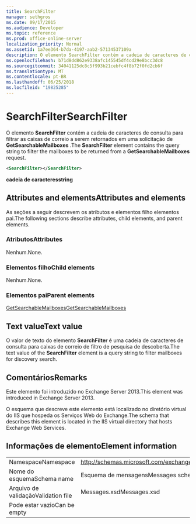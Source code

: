 ```yaml
---
title: SearchFilter
manager: sethgros
ms.date: 09/17/2015
ms.audience: Developer
ms.topic: reference
ms.prod: office-online-server
localization_priority: Normal
ms.assetid: 1a7ee364-b7da-4197-aab2-57134537109a
description: O elemento SearchFilter contém a cadeia de caracteres de consulta para filtrar as caixas de correio a serem retornados em uma solicitação de GetSearchableMailboxes.
ms.openlocfilehash: b71d8dd862e9338afc145545df4cd29e8bcc3dc8
ms.sourcegitcommit: 34041125dc8c5f993b21cebfc4f8b72f0fd2cb6f
ms.translationtype: MT
ms.contentlocale: pt-BR
ms.lasthandoff: 06/25/2018
ms.locfileid: "19825285"
---
```

# <a name="searchfilter"></a><span data-ttu-id="adb67-103">SearchFilter</span><span class="sxs-lookup"><span data-stu-id="adb67-103">SearchFilter</span></span>

<span data-ttu-id="adb67-104">O elemento **SearchFilter** contém a cadeia de caracteres de consulta para filtrar as caixas de correio a serem retornados em uma solicitação de **GetSearchableMailboxes** .</span><span class="sxs-lookup"><span data-stu-id="adb67-104">The **SearchFilter** element contains the query string to filter the mailboxes to be returned from a **GetSearchableMailboxes** request.</span></span> 
  
```XML
<SearchFilter></SearchFilter>
```

 <span data-ttu-id="adb67-105">**cadeia de caracteres**</span><span class="sxs-lookup"><span data-stu-id="adb67-105">**string**</span></span>
## <a name="attributes-and-elements"></a><span data-ttu-id="adb67-106">Attributes and elements</span><span class="sxs-lookup"><span data-stu-id="adb67-106">Attributes and elements</span></span>

<span data-ttu-id="adb67-107">As seções a seguir descrevem os atributos e elementos filho elementos pai.</span><span class="sxs-lookup"><span data-stu-id="adb67-107">The following sections describe attributes, child elements, and parent elements.</span></span>
  
### <a name="attributes"></a><span data-ttu-id="adb67-108">Atributos</span><span class="sxs-lookup"><span data-stu-id="adb67-108">Attributes</span></span>

<span data-ttu-id="adb67-109">Nenhum.</span><span class="sxs-lookup"><span data-stu-id="adb67-109">None.</span></span>
  
### <a name="child-elements"></a><span data-ttu-id="adb67-110">Elementos filho</span><span class="sxs-lookup"><span data-stu-id="adb67-110">Child elements</span></span>

<span data-ttu-id="adb67-111">Nenhum.</span><span class="sxs-lookup"><span data-stu-id="adb67-111">None.</span></span>
  
### <a name="parent-elements"></a><span data-ttu-id="adb67-112">Elementos pai</span><span class="sxs-lookup"><span data-stu-id="adb67-112">Parent elements</span></span>

[<span data-ttu-id="adb67-113">GetSearchableMailboxes</span><span class="sxs-lookup"><span data-stu-id="adb67-113">GetSearchableMailboxes</span></span>](getsearchablemailboxes.md)
  
## <a name="text-value"></a><span data-ttu-id="adb67-114">Text value</span><span class="sxs-lookup"><span data-stu-id="adb67-114">Text value</span></span>

<span data-ttu-id="adb67-115">O valor de texto do elemento **SearchFilter** é uma cadeia de caracteres de consulta para caixas de correio de filtro de pesquisa de descoberta.</span><span class="sxs-lookup"><span data-stu-id="adb67-115">The text value of the **SearchFilter** element is a query string to filter mailboxes for discovery search.</span></span> 
  
## <a name="remarks"></a><span data-ttu-id="adb67-116">Comentários</span><span class="sxs-lookup"><span data-stu-id="adb67-116">Remarks</span></span>

<span data-ttu-id="adb67-117">Este elemento foi introduzido no Exchange Server 2013.</span><span class="sxs-lookup"><span data-stu-id="adb67-117">This element was introduced in Exchange Server 2013.</span></span>
  
<span data-ttu-id="adb67-118">O esquema que descreve este elemento está localizado no diretório virtual do IIS que hospeda os Serviços Web do Exchange.</span><span class="sxs-lookup"><span data-stu-id="adb67-118">The schema that describes this element is located in the IIS virtual directory that hosts Exchange Web Services.</span></span>
  
## <a name="element-information"></a><span data-ttu-id="adb67-119">Informações de elemento</span><span class="sxs-lookup"><span data-stu-id="adb67-119">Element information</span></span>

|||
|:-----|:-----|
|<span data-ttu-id="adb67-120">Namespace</span><span class="sxs-lookup"><span data-stu-id="adb67-120">Namespace</span></span>  <br/> |http://schemas.microsoft.com/exchange/services/2006/messages  <br/> |
|<span data-ttu-id="adb67-121">Nome do esquema</span><span class="sxs-lookup"><span data-stu-id="adb67-121">Schema name</span></span>  <br/> |<span data-ttu-id="adb67-122">Esquema de mensagens</span><span class="sxs-lookup"><span data-stu-id="adb67-122">Messages schema</span></span>  <br/> |
|<span data-ttu-id="adb67-123">Arquivo de validação</span><span class="sxs-lookup"><span data-stu-id="adb67-123">Validation file</span></span>  <br/> |<span data-ttu-id="adb67-124">Messages.xsd</span><span class="sxs-lookup"><span data-stu-id="adb67-124">Messages.xsd</span></span>  <br/> |
|<span data-ttu-id="adb67-125">Pode estar vazio</span><span class="sxs-lookup"><span data-stu-id="adb67-125">Can be empty</span></span>  <br/> ||
   

